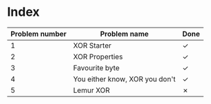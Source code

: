 # Index

| Problem number | Problem name | Done |
| --- | ----------- | --- |
| 1 | XOR Starter | &check; |
| 2 | XOR Properties | &check; |
| 3 | Favourite byte | &check; |
| 4 | You either know, XOR you don't | &check; |
| 5 | Lemur XOR | &cross; |
